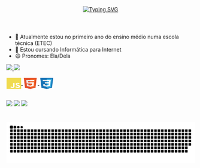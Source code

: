 <div align="center">
  <a href="https://git.io/typing-svg">
    <img src="https://readme-typing-svg.demolab.com?font=Fira+Code&weight=500&size=22&pause=1000&color=FF00F6&center=true&vCenter=true&random=false&width=524&lines=%E2%8A%B9+Welcome+to+my+profile!+%CB%99%E1%B5%95%CB%99+%E2%8A%B9+" alt="Typing SVG">
  </a>
</div>

<img align="center" alt="" src="./src/header-gif.gif">

#
- 🔭 Atualmente estou no primeiro ano do ensino médio numa escola técnica (ETEC)
- 🌱 Estou cursando Informática para Internet
- 😄 Pronomes: Ela/Dela




<div>
  <a href="https://github.com/GiSant-inf">
  <img height="180em" src="https://github-readme-stats.vercel.app/api?username=GiSant-inf&show_icons=true&theme=darkblue&include_all_commits=true&count_private=true"/>
  <img height="180em" src="https://github-readme-stats.vercel.app/api/top-langs/?username=GiSant-inf&layout=compact&langs_count=16&theme=blue"/>
</div>
<div style="display: inline_block"><br>
  <img align="center" alt="Rafa-Js" height="30" width="40" src="https://raw.githubusercontent.com/devicons/devicon/master/icons/javascript/javascript-plain.svg">
  <img align="center" alt="Rafa-HTML" height="30" width="40" src="https://raw.githubusercontent.com/devicons/devicon/master/icons/html5/html5-original.svg">
  <img align="center" alt="Rafa-CSS" height="30" width="40" src="https://raw.githubusercontent.com/devicons/devicon/master/icons/css3/css3-original.svg">
</div>
  
 ##

<div>
  <a href="https://www.instagram.com/gi_sant.informatica/" target="_blank"><img src="https://img.shields.io/badge/-Instagram-%23E4405F?style=for-the-badge&logo=instagram&logoColor=white" target="_blank"></a>
  <a href = "mailto:contato@gisant.informatica"><img src="https://img.shields.io/badge/-Gmail-%23333?style=for-the-badge&logo=gmail&logoColor=white" target="_blank"></a>
  <a href="https://www.linkedin.com/in/giovana-santana-de-moraes-87346533a/" target="_blank"><img src="https://img.shields.io/badge/-LinkedIn-%230077B5?style=for-the-badge&logo=linkedin&logoColor=white" target="_blank">
</div>

#

<picture align="center">
  <source media="(prefers-color-scheme: dark)" srcset="https://raw.githubusercontent.com/GiSant-inf/GiSant-inf/output/github-contribution-grid-snake-dark.svg">
  <source media="(prefers-color-scheme: light)" srcset="https://raw.githubusercontent.com/GiSant-inf/GiSant-inf/output/github-contribution-grid-snake-dark.svg">
  <img align="center" alt="github contribution grid snake animation" src="https://raw.githubusercontent.com/GiSant-inf/GiSant-inf/output/github-contribution-grid-snake.svg">
</picture>

